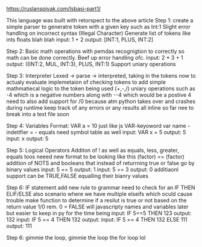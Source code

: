 https://ruslanspivak.com/lsbasi-part1/

This language was built with retorspect to the above article
Step 1: create a simple parser to generatre token with a given key such as Int:1
		Slight error handling on incorrect syntax (Illegal Character)
		Generate list of tokens like ints floats blah blah
		input: 1 + 2
		output: [INT:1, PLUS, INT:2]

Step 2: Basic math operations with pemdas recognigtion to correctly so math can be
		done correctly.
	 	Beef up error handling ofc.
		input: 2 * 3 + 1
		output: ((INT:2, MUL, INT:3), PLUS, INT:1)
		Support uniary operations

Step 3: Interpreter
		Lexed -> parse -> interpreted, taking in the tokens now to actualy evaluate
		implemetaion of checking tokens to add simple mathmatiecal logic to the token being used (+,-,/)
		uniary operations such as -4 which is a negative numbers along with --4 which would be a postive 4
		need to also add support for /0 because atm python takes over and crashes
		during runtime keep track of any errors or any results
		all inline so far nee to break into a text file soon

Step 4: Variables
		Format: VAR a = 10 just like js
		VAR-keyoword
		var name  - indetifier
		= - equals
		need symbol table as well
		input: VAR x = 5
		output: 5
		input: x
		output: 5

Step 5: Logical Operators
		Additon of ! as well as equals, less, greater, equals toos
		neeed new format to be looking like this (factor) == (factor)
		addition of NOTS and booleans that instead of returrning true or false go by binary values
		input: 5 == 5
		output: 1
		input: 5 == 3
		output: 0
		additiaonl support can be TRUE,FALSE equalling their bianry values

Step 6: IF statement
		add new rule to grammar need to check for an IF <condition> THEN ELIF/ELSE
		also scenario where we have multiple elseifs which oculd cause trouble
		make function to determine if a resilut is true or not based on the return value 1/0 rem. 0 = FALSE
		will javascripty names and variables later but easier to keep in py for the time being
		input: IF 5==5 THEN 123
		output: 132
		input: IF 5 == 4 THEN 132
		output:
		input: IF 5 == 4 THEN 132 ELSE 111
		output: 111

Step 6: gimmie the loop, gimmie the loop the for loop lol